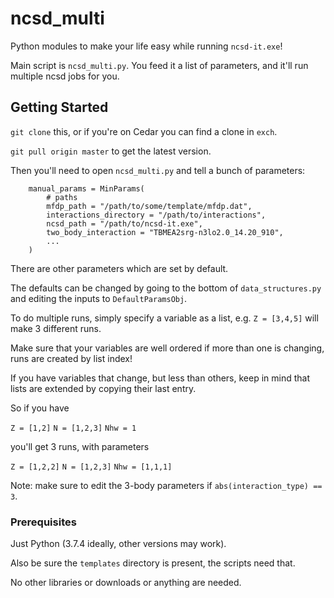 # ncsd_multi

Python modules to make your life easy while running `ncsd-it.exe`!

Main script is `ncsd_multi.py`.
You feed it a list of parameters,
and it'll run multiple ncsd jobs for you.

## Getting Started

`git clone` this, or if you're on Cedar you can find a clone in `exch`.

`git pull origin master` to get the latest version. 

Then you'll need to open `ncsd_multi.py` and tell a bunch of parameters:


```
    manual_params = MinParams(
        # paths
        mfdp_path = "/path/to/some/template/mfdp.dat",
        interactions_directory = "/path/to/interactions",
        ncsd_path = "/path/to/ncsd-it.exe",
        two_body_interaction = "TBMEA2srg-n3lo2.0_14.20_910",
        ...
    )
```

There are other parameters which are set by default.

The defaults can be changed by going to the bottom of `data_structures.py`
and editing the inputs to `DefaultParamsObj`.


To do multiple runs, simply specify a variable as a list,
e.g. `Z = [3,4,5]` will make 3 different runs.

Make sure that your variables are well ordered if more than one is changing,
runs are created by list index!

If you have variables that change, but less than others,
keep in mind that lists are extended by copying their last entry.

So if you have

`Z = [1,2]`
`N = [1,2,3]`
`Nhw = 1`

you'll get 3 runs, with parameters

`Z = [1,2,2]`
`N = [1,2,3]`
`Nhw = [1,1,1]`


Note: make sure to edit the 3-body parameters if `abs(interaction_type) == 3`.

### Prerequisites

Just Python (3.7.4 ideally, other versions may work).

Also be sure the `templates` directory is present, the scripts need that.

No other libraries or downloads or anything are needed.